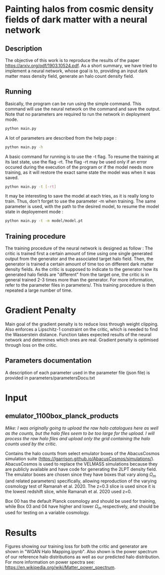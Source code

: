 # Painting halos from cosmic density fields of dark matter with a neural network

## Description
The objective of this work is to reproduce the results of the paper https://arxiv.org/pdf/1903.10524.pdf. As a short summary, we have tried to implement a neural network, whose goal is to, providing an input dark matter mass density field, generate an halo count density field. 

## Running
Basically, the program can be run using the simple command. This command will use the neural network on the command and save the output. Note that no parameters are required to run the network in deployment mode. 
```sh
python main.py
```

A lot of parameters are described from the help page :
```sh
python main.py -h
```

A basic command for running is to use the -t flag. To resume the training at its last state, use the flag -rt. The flag -rt may be used only if an error occured during the execution of the program or if the model needs more training, as it will restore the exact same state the model was when it was saved. 
```sh
python main.py -t [-rt]
```
It may be interesting to save the model at each tries, as it is really long to train. Thus, don't forget to use the parameter -m when training. The same parameter is used, with the path to the desired model, to resume the model state in deployement mode :
```sh
python main.py -t -m model/model.pt
```

## Training procedure
The training procedure of the neural network is designed as follow : 
The critic is trained first a certain amount of time using one single generated output from the generator and the associated target halo field. 
Then, the generator is trained a certain amount of time too on different dark matter density fields. As the critic is supposed to indicate to the generator how its generated halo fields are "different" from the target one, the critic is in general trained 2-3 times more than the generator. For more information, refer to the parameter files in parameters/. 
This training procedure is then repeated a large number of time. 
# Gradient Penalty
Main goal of the gradient penalty is to reduce loss through weight clipping. Also enforces a Lipschitz-1 constraint on the critic, which is needed to find the Wasserstein distance. Function takes expected results of the neural network and determines which ones are real. Gradient penalty is optimised through loss on the critic.

## Parameters documentation
A description of each parameter used in the parameter file (json file) is provided in parameters/parametersDocu.txt

# Input

## emulator_1100box_planck_products

*Mike: I was originally going to upload the raw halo catalogues here as well as the counts, but the halo files seem to be too large for the upload. I will process the raw halo files and upload only the grid containing the halo counts used by the critic.*

Contains the halo counts from select emulator boxes of the AbacusCosmos simulation suite (https://lgarrison.github.io/AbacusCosmos/simulations/). AbacusCosmos is used to replace the VELMASS simulations because they are publicly available and have code for generating the 2LPT density field. The emulator boxes are chosen since they have boxes that vary along $\Omega_m$ (and related parameters) specifically, allowing reproduction of the varying cosmology test of Ramanah et al. 2020. The z=0.3 slice is used since it is the lowest redshift slice, while Ramanah et al. 2020 used z=0.

Box 00 has the default Planck cosmology and should be used for training, while Box 03 and 04 have higher and lower $\Omega_m$ respectively, and should be used for testing on a variable cosmology.

# Results
Figures showing our training loss for both the critic and generator are shown in "WGAN Halo Mapping.ipynb". Also shown is the power spectrum of our reference halo distributions as well as our predicted halo distribution. For more information on power spectra see: https://en.wikipedia.org/wiki/Matter_power_spectrum.
